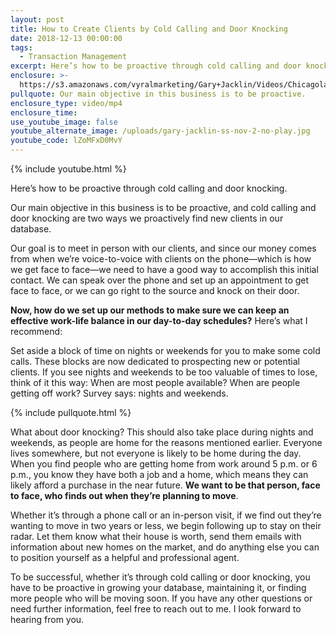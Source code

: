 ```yaml
---
layout: post
title: How to Create Clients by Cold Calling and Door Knocking
date: 2018-12-13 00:00:00
tags:
  - Transaction Management
excerpt: Here’s how to be proactive through cold calling and door knocking.
enclosure: >-
  https://s3.amazonaws.com/vyralmarketing/Gary+Jacklin/Videos/Chicagoland+Real+Estate+-+How+to+Create+Clients+by+Cold+Calling+and+Door+Knocking.mp4
pullquote: Our main objective in this business is to be proactive.
enclosure_type: video/mp4
enclosure_time:
use_youtube_image: false
youtube_alternate_image: /uploads/gary-jacklin-ss-nov-2-no-play.jpg
youtube_code: lZoMFxD0MvY
---
```


{% include youtube.html %}

Here’s how to be proactive through cold calling and door knocking.

Our main objective in this business is to be proactive, and cold calling and door knocking are two ways we proactively find new clients in our database.

Our goal is to meet in person with our clients, and since our money comes from when we’re voice-to-voice with clients on the phone—which is how we get face to face—we need to have a good way to accomplish this initial contact. We can speak over the phone and set up an appointment to get face to face, or we can go right to the source and knock on their door.

**Now, how do we set up our methods to make sure we can keep an effective work-life balance in our day-to-day schedules?** Here’s what I recommend:

Set aside a block of time on nights or weekends for you to make some cold calls. These blocks are now dedicated to prospecting new or potential clients. If you see nights and weekends to be too valuable of times to lose, think of it this way: When are most people available? When are people getting off work? Survey says: nights and weekends.

{% include pullquote.html %}

What about door knocking? This should also take place during nights and weekends, as people are home for the reasons mentioned earlier. Everyone lives somewhere, but not everyone is likely to be home during the day. When you find people who are getting home from work around 5 p.m. or 6 p.m., you know they have both a job and a home, which means they can likely afford a purchase in the near future. **We want to be that person, face to face, who finds out when they’re planning to move**.

Whether it’s through a phone call or an in-person visit, if we find out they’re wanting to move in two years or less, we begin following up to stay on their radar. Let them know what their house is worth, send them emails with information about new homes on the market, and do anything else you can to position yourself as a helpful and professional agent.

To be successful, whether it’s through cold calling or door knocking, you have to be proactive in growing your database, maintaining it, or finding more people who will be moving soon. If you have any other questions or need further information, feel free to reach out to me. I look forward to hearing from you.
